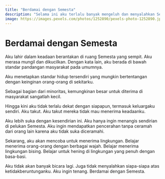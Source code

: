 ```yaml
---
title: "Berdamai dengan Semesta"
description: "Selama ini aku terlalu banyak mengeluh dan menyalahkan Semesta atas kemalangan yang menimpa aku. Kini aku sadar bahwa kalau aku bisa berdamai dengan-Nya, aku bisa tenteram."
image: https://images.pexels.com/photos/1252890/pexels-photo-1252890.jpeg?auto=compress&cs=tinysrgb&dpr=2&w=720
---
```

# Berdamai dengan Semesta 

Aku lahir dalam keadaan berantakan di ruang Semesta yang sempit. Aku merasa mungil dan dikucilkan. Dengan kata lain, aku berada di bawah standar pandangan masyarakat pada umumnya. 

Aku menetapkan standar hidup tersendiri yang mungkin bertentangan dengan keinginan orang-orang di sekitarku. 

Sebagai bagian dari minoritas, kemungkinan besar untuk diterima di masyarakat sangatlah kecil. 

Hingga kini aku tidak terlalu dekat dengan siapapun, termasuk keluargaku sendiri. Aku takut. Aku takut mereka tidak mau menerima keadaanku. 

Aku lebih suka dengan kesendirian ini. Aku hanya ingin menangis sendirian di pelukan Semesta. Aku ingin mendapatkan pencerahan tanpa ceramah dari orang lain karena aku tidak suka diceramahi. 

Sekarang, aku akan mencoba untuk menerima lingkungan. Belajar menerima orang-orang dengan berbagai wajah. Belajar menerima lingkungan bising. Belajar untuk hening di lingkungan yang penuh dengan basa-basi. 

Aku tidak akan banyak bicara lagi. Juga tidak menyalahkan siapa-siapa atas ketidakberuntunganku. Aku ingin tenang. Berdamai dengan Semesta. 
